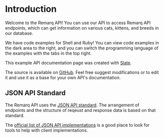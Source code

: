 # Introduction

Welcome to the Remarq API! You can use our API to access Remarq API endpoints, which can get information on various cats, kittens, and breeds in our database.

We have code examples for Shell and Ruby! You can view code examples in the dark area to the right, and you can switch the programming language of the examples with the tabs in the top right.

This example API documentation page was created with [Slate](https://github.com/tripit/slate).

The source is available on [GitHub](https://github.com/jagthedrummer/remarq_api_docs). Feel free suggest modifications or to edit it and use it as a base for your own API's documentation.

## JSON API Standard

The Remarq API uses the [JSON API standard](http://jsonapi.org/). The
arrangement of endpoints and the structure of reqeust and response data
is based on that standard.

The [official list of JSON API implementations](http://jsonapi.org/implementations/) is a good place to look for tools to help with client implementations.
